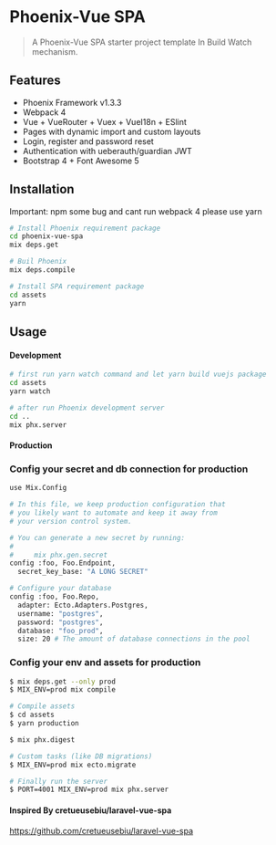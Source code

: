 # Phoenix-Vue SPA 


> A Phoenix-Vue SPA starter project template In Build Watch mechanism.

## Features

- Phoenix Framework v1.3.3
- Webpack 4
- Vue + VueRouter + Vuex + VueI18n + ESlint
- Pages with dynamic import and custom layouts
- Login, register and password reset
- Authentication with ueberauth/guardian JWT
- Bootstrap 4 + Font Awesome 5

## Installation
Important: npm some bug and cant run webpack 4 please use yarn

```bash
# Install Phoenix requirement package
cd phoenix-vue-spa
mix deps.get

# Buil Phoenix
mix deps.compile

# Install SPA requirement package
cd assets
yarn

```
## Usage

#### Development

```bash
# first run yarn watch command and let yarn build vuejs package
cd assets
yarn watch

# after run Phoenix development server
cd ..
mix phx.server

```

#### Production

### Config your secret and db connection for production
```bash
use Mix.Config

# In this file, we keep production configuration that
# you likely want to automate and keep it away from
# your version control system.

# You can generate a new secret by running:
#
#     mix phx.gen.secret
config :foo, Foo.Endpoint,
  secret_key_base: "A LONG SECRET"

# Configure your database
config :foo, Foo.Repo,
  adapter: Ecto.Adapters.Postgres,
  username: "postgres",
  password: "postgres",
  database: "foo_prod",
  size: 20 # The amount of database connections in the pool
```
### Config your env and assets for production
```bash
$ mix deps.get --only prod
$ MIX_ENV=prod mix compile

# Compile assets
$ cd assets
$ yarn production

$ mix phx.digest

# Custom tasks (like DB migrations)
$ MIX_ENV=prod mix ecto.migrate

# Finally run the server
$ PORT=4001 MIX_ENV=prod mix phx.server

```

#### Inspired By cretueusebiu/laravel-vue-spa
https://github.com/cretueusebiu/laravel-vue-spa